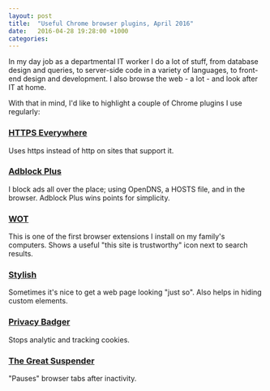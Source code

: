 ```yaml
---
layout: post
title:  "Useful Chrome browser plugins, April 2016"
date:   2016-04-28 19:28:00 +1000
categories: 
---
```

In my day job as a departmental IT worker I do a lot of stuff, from database design and queries, to server-side code in a variety of languages, to front-end design and development. I also browse the web - a lot - and look after IT at home.

With that in mind, I'd like to highlight  a couple of Chrome plugins I use regularly:

### [HTTPS Everywhere][2]
Uses https instead of http on sites that support it.

### [Adblock Plus][3]
I block ads all over the place; using OpenDNS, a HOSTS file, and in the browser. Adblock Plus wins points for simplicity.

### [WOT][1]
This is one of the first browser extensions I install on my family's computers. Shows a useful "this site is trustworthy" icon next to search results.

### [Stylish][4]
Sometimes it's nice to get a web page looking "just so". Also helps in hiding custom elements.

### [Privacy Badger][5]
Stops analytic and tracking cookies.

### [The Great Suspender][6]
"Pauses" browser tabs after inactivity.

[1]: https://chrome.google.com/webstore/detail/wot-web-of-trust-website/bhmmomiinigofkjcapegjjndpbikblnp?hl=en
[2]: https://chrome.google.com/webstore/detail/https-everywhere/gcbommkclmclpchllfjekcdonpmejbdp?hl=en
[3]: https://chrome.google.com/webstore/detail/adblock-plus/cfhdojbkjhnklbpkdaibdccddilifddb?hl=en
[4]: https://chrome.google.com/webstore/detail/stylish/fjnbnpbmkenffdnngjfgmeleoegfcffe?hl=en
[5]: https://chrome.google.com/webstore/detail/privacy-badger/pkehgijcmpdhfbdbbnkijodmdjhbjlgp?hl=en
[6]: https://chrome.google.com/webstore/detail/the-great-suspender/klbibkeccnjlkjkiokjodocebajanakg?hl=en

